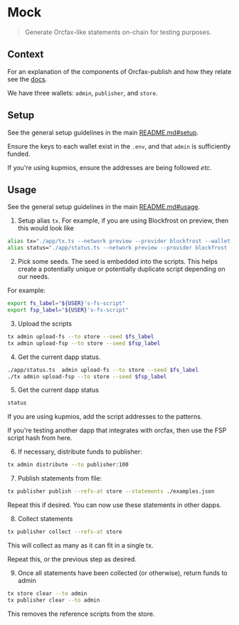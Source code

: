# Mock 

> Generate Orcfax-like statements on-chain for testing purposes. 

## Context 

For an explanation of the components of Orcfax-publish and how they relate see 
the [docs](https://docs.orcfax.io/consume).

We have three wallets: `admin`, `publisher`, and `store`.


## Setup 

See the general setup guidelines in the main [README.md#setup](../../README.md#).

Ensure the keys to each wallet exist in the `.env`, 
and that `admin` is sufficiently funded. 

If you're using kupmios, ensure the addresses are being followed _etc_.

## Usage 

See the general setup guidelines in the main [README.md#usage](../../README.md).
 
1. Setup alias `tx`. For example, if you are using Blockfrost on preview, then this would look like

```sh
alias tx="./app/tx.ts --network preview --provider blockfrost --wallet "
alias status="./app/status.ts --network preview --provider blockfrost --refs-at store "
```

2. Pick some seeds.
The seed is embedded into the scripts. 
This helps create a potentially unique or potentially duplicate script depending on our needs.

For example:
```sh
export fs_label="${USER}'s-fs-script" 
export fsp_label="${USER}'s-fs-script" 
```

3. Upload the scripts

```sh
tx admin upload-fs --to store --seed $fs_label
tx admin upload-fsp --to store --seed $fsp_label
```

4. Get the current dapp status. 

```sh
./app/status.ts  admin upload-fs --to store --seed $fs_label
./tx admin upload-fsp --to store --seed $fsp_label
```

5. Get the current dapp status

```sh
status 
```

If you are using kupmios, add the script addresses to the patterns. 

If you're testing another dapp that integrates with orcfax, then use the FSP script hash from here. 

6. If necessary, distribute funds to publisher:

```sh
tx admin distribute --to publisher:100
```

7. Publish statements from file:

```sh
tx publisher publish --refs-at store --statements ./examples.json
```

Repeat this if desired. 
You can now use these statements in other dapps. 

8. Collect statements

```sh
tx publisher collect --refs-at store
```

This will collect as many as it can fit in a single tx.

Repeat this, or the previous step as desired. 

9. Once all statements have been collected (or otherwise), return funds to admin

```sh
tx store clear --to admin
tx publisher clear --to admin
```

This removes the reference scripts from the store.
